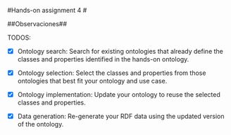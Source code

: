 #Hands-on assignment 4 #

##Observaciones##


TODOS:

- [x] Ontology search: Search for existing ontologies that already define the classes and properties identified in the hands-on ontology.

- [x] Ontology selection: Select the classes and properties from those ontologies that best fit your ontology and use case.

- [x] Ontology implementation: Update your ontology to reuse the selected classes and properties.

- [x] Data generation: Re-generate your RDF data using the updated version of the ontology.
